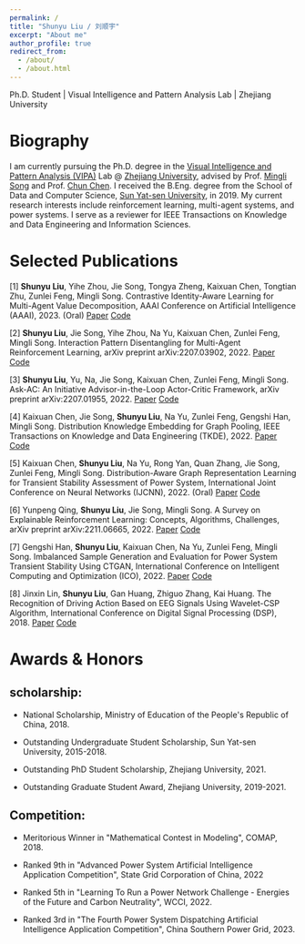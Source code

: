 ```yaml
---
permalink: /
title: "Shunyu Liu / 刘顺宇"
excerpt: "About me"
author_profile: true
redirect_from: 
  - /about/
  - /about.html
---
```


Ph.D. Student \| Visual Intelligence and Pattern Analysis Lab \| Zhejiang University

Biography
======
I am currently pursuing the Ph.D. degree in the [Visual Intelligence and Pattern Analysis (VIPA)](https://www.vipazoo.cn/) Lab @ [Zhejiang University](https://www.zju.edu.cn/), advised by Prof. [Mingli Song](https://person.zju.edu.cn/msong) and Prof. [Chun Chen](https://person.zju.edu.cn/chenc). I received the B.Eng. degree from the School of Data and Computer Science, [Sun Yat-sen University](https://www.sysu.edu.cn/), in 2019. My current research interests include reinforcement learning, multi-agent systems, and power systems. I serve as a reviewer for IEEE Transactions on Knowledge and Data Engineering and Information Sciences.

Selected Publications
======
[1] **Shunyu Liu**, Yihe Zhou, Jie Song, Tongya Zheng, Kaixuan Chen, Tongtian Zhu, Zunlei Feng, Mingli Song. Contrastive Identity-Aware Learning for Multi-Agent Value Decomposition, AAAI Conference on Artificial Intelligence (AAAI), 2023. (Oral) [Paper]() [Code]()

[2] **Shunyu Liu**, Jie Song, Yihe Zhou, Na Yu, Kaixuan Chen, Zunlei Feng, Mingli Song. Interaction Pattern Disentangling for Multi-Agent Reinforcement Learning, arXiv preprint arXiv:2207.03902, 2022. [Paper]() [Code]()

[3] **Shunyu Liu**, Yu, Na, Jie Song, Kaixuan Chen, Zunlei Feng, Mingli Song. Ask-AC: An Initiative Advisor-in-the-Loop Actor-Critic Framework, arXiv preprint arXiv:2207.01955, 2022. [Paper]() [Code]()

[4] Kaixuan Chen, Jie Song, **Shunyu Liu**, Na Yu, Zunlei Feng, Gengshi Han, Mingli Song. Distribution Knowledge Embedding for Graph Pooling, IEEE Transactions on Knowledge and Data Engineering (TKDE), 2022. [Paper]() [Code]()

[5] Kaixuan Chen, **Shunyu Liu**, Na Yu, Rong Yan, Quan Zhang, Jie Song, Zunlei Feng, Mingli Song. Distribution-Aware Graph Representation Learning for Transient Stability Assessment of Power System, International Joint Conference on Neural Networks (IJCNN), 2022. (Oral) [Paper]() [Code]()

[6] Yunpeng Qing, **Shunyu Liu**, Jie Song, Mingli Song. A Survey on Explainable Reinforcement Learning: Concepts, Algorithms, Challenges, arXiv preprint arXiv:2211.06665, 2022. [Paper]() [Code]()

[7] Gengshi Han, **Shunyu Liu**, Kaixuan Chen, Na Yu, Zunlei Feng, Mingli Song. Imbalanced Sample Generation and Evaluation for Power System Transient Stability Using CTGAN, International Conference on Intelligent Computing and Optimization (ICO), 2022. [Paper]() [Code]()

[8] Jinxin Lin, **Shunyu Liu**, Gan Huang, Zhiguo Zhang, Kai Huang. The Recognition of Driving Action Based on EEG Signals Using Wavelet-CSP Algorithm, International Conference on Digital Signal Processing (DSP), 2018. [Paper]() [Code]()


Awards & Honors
======

scholarship:
-----
- National Scholarship, Ministry of Education of the People's Republic of China, 2018.

- Outstanding Undergraduate Student Scholarship, Sun Yat-sen University, 2015-2018.

- Outstanding PhD Student Scholarship, Zhejiang University, 2021.

- Outstanding Graduate Student Award, Zhejiang University, 2019-2021.

Competition:
-----
- Meritorious Winner in "Mathematical Contest in Modeling", COMAP, 2018.

- Ranked 9th in "Advanced Power System Artificial Intelligence Application Competition", State Grid Corporation of China, 2022

- Ranked 5th in "Learning To Run a Power Network Challenge - Energies of the Future and Carbon Neutrality", WCCI, 2022.

- Ranked 3rd in "The Fourth Power System Dispatching Artificial Intelligence Application Competition", China Southern Power Grid, 2023.
